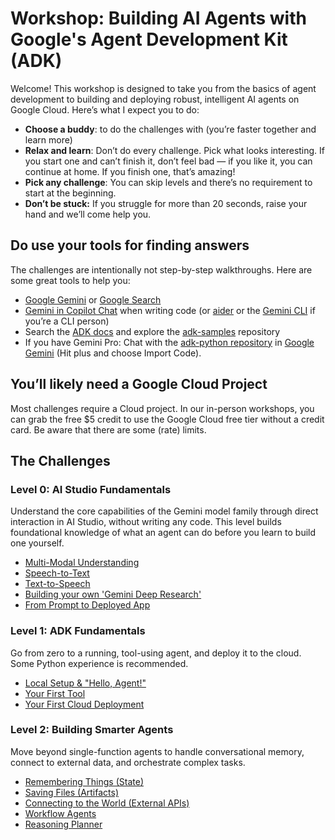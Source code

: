 # Workshop: Building AI Agents with Google's Agent Development Kit (ADK)

Welcome\! This workshop is designed to take you from the basics of agent development to building and deploying robust, intelligent AI agents on Google Cloud. Here’s what I expect you to do:

* **Choose a buddy**: to do the challenges with (you’re faster together and learn more)   
* **Relax and learn**: Don’t do every challenge. Pick what looks interesting. If you start one and can’t finish it, don’t feel bad — if you like it, you can continue at home. If you finish one, that’s amazing\!   
* **Pick any challenge**: You can skip levels and there’s no requirement to start at the beginning.   
* **Don’t be stuck:** If you struggle for more than 20 seconds, raise your hand and we’ll come help you.

## Do use your tools for finding answers

The challenges are intentionally not step-by-step walkthroughs. Here are some great tools to help you:

* [Google Gemini](https://gemini.google.com/) or [Google Search](https://www.google.com/)  
* [Gemini in Copilot Chat](https://docs.github.com/en/copilot/using-github-copilot/ai-models/using-gemini-in-github-copilot) when writing code (or [aider](https://aider.chat/) or the [Gemini CLI](https://github.com/google-gemini/gemini-cli) if you’re a CLI person)  
* Search the [ADK docs](https://google.github.io/adk-docs/) and explore the [adk-samples](https://github.com/google/adk-samples) repository
* If you have Gemini Pro: Chat with the [adk-python repository](https://github.com/google/adk-python) in [Google Gemini](https://gemini.google.com/) (Hit plus and choose Import Code).  

## You’ll likely need a Google Cloud Project

Most challenges require a Cloud project. In our in-person workshops, you can grab the free $5 credit to use the Google Cloud free tier without a credit card. Be aware that there are some (rate) limits. 

## The Challenges

### Level 0: AI Studio Fundamentals
Understand the core capabilities of the Gemini model family through direct interaction in AI Studio, without writing any code. This level builds foundational knowledge of what an agent can do before you learn to build one yourself.
*   [Multi-Modal Understanding](levels/level-0/01-multi-modal-understanding.md)
*   [Speech-to-Text](levels/level-0/02-speech-to-text.md)
*   [Text-to-Speech](levels/level-0/03-text-to-speech.md)
*   [Building your own 'Gemini Deep Research'](levels/level-0/04-gemini-deep-research.md)
*   [From Prompt to Deployed App](levels/level-0/05-prompt-to-app.md)

### Level 1: ADK Fundamentals
Go from zero to a running, tool-using agent, and deploy it to the cloud. Some Python experience is recommended.
*   [Local Setup & "Hello, Agent!"](levels/level-1/01-local-setup.md)
*   [Your First Tool](levels/level-1/02-first-tool.md)
*   [Your First Cloud Deployment](levels/level-1/03-first-cloud-deployment.md)

### Level 2: Building Smarter Agents
Move beyond single-function agents to handle conversational memory, connect to external data, and orchestrate complex tasks.
*   [Remembering Things (State)](levels/level-2/01-remembering-things.md)
*   [Saving Files (Artifacts)](levels/level-2/02-saving-files.md)
*   [Connecting to the World (External APIs)](levels/level-2/03-connecting-to-the-world.md)
*   [Workflow Agents](levels/level-2/04-workflow-agents.md)
*   [Reasoning Planner](levels/level-2/05-reasoning-planner.md)
